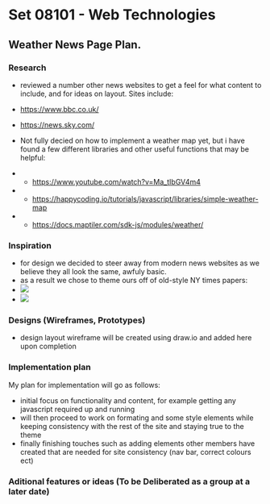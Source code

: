# Set 08101 - Web Technologies
## Weather News Page Plan.
### Research
* reviewed a number other news websites to get a feel for what content to include, and for ideas on layout. Sites include:
* https://www.bbc.co.uk/
* https://news.sky.com/

* Not fully decied on how to implement a weather map yet, but i have found a few different libraries and other useful functions that may be helpful:
* * https://www.youtube.com/watch?v=Ma_tIbGV4m4
* * https://happycoding.io/tutorials/javascript/libraries/simple-weather-map
* * https://docs.maptiler.com/sdk-js/modules/weather/
  
### Inspiration
* for design we decided to steer away from modern news websites as we believe they all look the same, awfuly basic.
* as a result we chose to theme ours off of old-style NY times papers:
* ![](https://static01.nyt.com/images/2020/04/01/insider/01insider-ntnyt-1/01insider-ntnyt-1-superJumbo-v3.jpg)
* ![](https://s3.amazonaws.com/libapps/accounts/812/images/walkonthemoonnewspaper.jpeg)

### Designs (Wireframes, Prototypes)
* design layout wireframe will be created using draw.io and added here upon completion

### Implementation plan
My plan for implementation will go as follows:
* initial focus on functionality and content, for example getting any javascript required up and running 
* will then proceed to work on formating and some style elements while keeping consistency with the rest of the site and staying true to the theme
* finally finishing touches such as adding elements other members have created that are needed for site consistency (nav bar, correct colours ect)

### Aditional features or ideas (To be Deliberated as a group at a later date)
